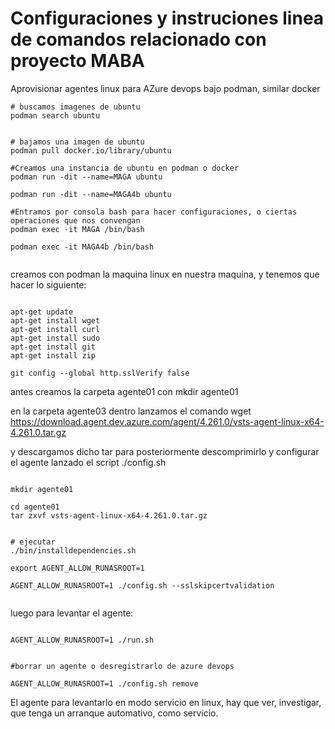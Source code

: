 # Configuraciones y instruciones linea de comandos relacionado con proyecto MABA


Aprovisionar agentes linux para AZure devops bajo podman, similar docker
~~~
# buscamos imagenes de ubuntu
podman search ubuntu


# bajamos una imagen de ubuntu
podman pull docker.io/library/ubuntu

#Creamos una instancia de ubuntu en podman o docker
podman run -dit --name=MAGA ubuntu

podman run -dit --name=MAGA4b ubuntu

#Entramos por consola bash para hacer configuraciones, o ciertas operaciones que nos convengan
podman exec -it MAGA /bin/bash

podman exec -it MAGA4b /bin/bash


~~~




creamos con podman la maquina linux en nuestra maquina, y tenemos que hacer lo siguiente:
~~~

apt-get update
apt-get install wget
apt-get install curl
apt-get install sudo
apt-get install git
apt-get install zip

git config --global http.sslVerify false

~~~
antes creamos la carpeta agente01 con mkdir agente01

en la carpeta agente03 dentro lanzamos el comando wget https://download.agent.dev.azure.com/agent/4.261.0/vsts-agent-linux-x64-4.261.0.tar.gz


y descargamos dicho tar para posteriormente descomprimirlo y configurar el agente lanzado el script ./config.sh
~~~

mkdir agente01

cd agente01
tar zxvf vsts-agent-linux-x64-4.261.0.tar.gz


# ejecutar
./bin/installdependencies.sh

export AGENT_ALLOW_RUNASROOT=1

AGENT_ALLOW_RUNASROOT=1 ./config.sh --sslskipcertvalidation


~~~

luego para levantar el agente:

~~~

AGENT_ALLOW_RUNASROOT=1 ./run.sh


#borrar un agente o desregistrarlo de azure devops

AGENT_ALLOW_RUNASROOT=1 ./config.sh remove

~~~

El agente para levantarlo en modo servicio en linux, hay que ver, investigar, que tenga un arranque automativo, como servicio.







